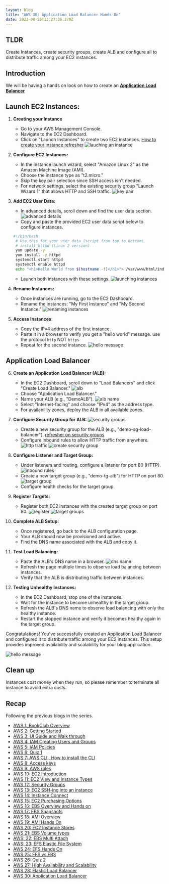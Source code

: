 ```yaml
---
layout: blog
title: "AWS 30: Application Load Balancer Hands On"
date: 2023-08-25T13:27:36.370Z 
---
```


## TLDR
Create Instances, create security groups, create ALB and configure all to distribute traffic among your EC2 instances. 

## Introduction
We will be having a hands on look on how to create an [**Application Load Balancer**](https://magicishaqblog.netlify.app/ApplicationLoadBalancer/2023-08-18-aws-29-applicaton-load-balancer/)


## Launch EC2 Instances:
1. **Creating your Instance**   
    - Go to your AWS Management Console.
   - Navigate to the EC2 Dashboard.
   - Click on "Launch Instances" to create two EC2 instances. 
   [How to create your instance refresher](https://magicishaqblog.netlify.app/2023-02-24-aws-10-EC2/#instance)
![lauching an instance](/blog/src/images/30/alb1.png)

2. **Configure EC2 Instances:**
   - In the instance launch wizard, select "Amazon Linux 2" as the Amazon Machine Image (AMI).
   - Choose the instance type as "t2.micro."
   - Skip the key pair selection since SSH access isn't needed.
   - For network settings, select the existing security group "Launch Wizard 1" that allows HTTP and SSH traffic.
   ![key pair](/blog/src/images/30/alb2.png)

3. **Add EC2 User Data:**
   - In advanced details, scroll down and find the user data section.
   ![advanced details](/blog/src/images/30/alb3.png)
   - Copy and paste the provided EC2 user data script below to configure instances.
   ```bash
   #!/bin/bash
    # Use this for your user data (script from top to bottom)
    # install httpd (Linux 2 version)
    yum update -y
    yum install -y httpd
    systemctl start httpd
    systemctl enable httpd
    echo "<h1>Hello World from $(hostname -f)</h1>"> /var/www/html/index.html
   ```
   - Launch both instances with these settings.
   ![launching instances](/blog/src/images/30/5.png)

4. **Rename Instances:**
   - Once instances are running, go to the EC2 Dashboard.
   - Rename the instances: "My First Instance" and "My Second Instance."
   ![renaming instances](/blog/src/images/30/6.png)

5. **Access Instances:**
   - Copy the IPv4 address of the first instance.
   - Paste it in a browser to verify you get a "hello world" message. use the protocol `http` NOT `https`
   - Repeat for the second instance.
   ![hello message](/blog/src/images/30/7.png)

## Application Load Balancer

6. **Create an Application Load Balancer (ALB):**
   - In the EC2 Dashboard, scroll down to "Load Balancers" and click "Create Load Balancer."
   ![alb](/blog/src/images/30/8.png)
   - Choose "Application Load Balancer."
   - Name your ALB (e.g., "DemoALB").
   ![alb name](/blog/src/images/30/9.png)
   - Select "Internet-facing" and choose "IPv4" as the address type.
   - For availability zones, deploy the ALB in all available zones.

7. **Configure Security Group for ALB:**
   ![security groups](/blog/src/images/30/10.png)
   - Create a new security group for the ALB (e.g., "demo-sg-load-balancer"). [refresher on security groups](https://magicishaqblog.netlify.app/2023-03-10-aws-12-security-groups)
   - Configure inbound rules to allow HTTP traffic from anywhere.
   ![http traffic](/blog/src/images/30/11.png)
   ![create security group](/blog/src/images/30/13.png)

8. **Configure Listener and Target Group:**
   - Under listeners and routing, configure a listener for port 80 (HTTP).
   ![inbound rules](/blog/src/images/30/12.png)
   - Create a new target group (e.g., "demo-tg-alb") for HTTP on port 80.
    ![target group](/blog/src/images/30/15.png)
   - Configure health checks for the target group.

9. **Register Targets:**
   - Register both EC2 instances with the created target group on port 80.
   ![register](/blog/src/images/30/16.png)
    ![target groups](/blog/src/images/30/17.png)

10. **Complete ALB Setup:**
    - Once registered, go back to the ALB configuration page.
    - Your ALB should now be provisioned and active.
    - Find the DNS name associated with the ALB and copy it.
11. **Test Load Balancing:**
    - Paste the ALB's DNS name in a browser.
![dns name](/blog/src/images/30/alb20.png)
    - Refresh the page multiple times to observe load balancing between instances.
    - Verify that the ALB is distributing traffic between instances.

12. **Testing Unhealthy Instances:**
    - In the EC2 Dashboard, stop one of the instances.
    - Wait for the instance to become unhealthy in the target group.
    - Refresh the ALB's DNS name to observe load balancing with only the healthy instance.
    - Restart the stopped instance and verify it becomes healthy again in the target group.

Congratulations! You've successfully created an Application Load Balancer and configured it to distribute traffic among your EC2 instances. This setup provides improved availability and scalability for your blog application.


![hello message](/blog/src/images/30/7.png)

## Clean up
Instances cost money when they run, so please remember to terminate all instance to avoid extra costs. 


## Recap

Following the previous blogs in the series.


- [AWS 1: BookClub Overview](https://magicishaqblog.netlify.app/aws/)
- [AWS 2: Getting Started](https://magicishaqblog.netlify.app/2023-01-23-aws-2-getting-started/)
- [AWS 3: UI Guide and Walk through](https://magicishaqblog.netlify.app/2023-01-27-aws-3-UI-guide-and-walkthrough)
- [AWS 4: IAM Creating Users and Groups](https://magicishaqblog.netlify.app/2023-01-28-aws-4-IAM)
- [AWS 5: IAM Policies](https://magicishaqblog.netlify.app/2023-02-03-aws-5-IAM-polices)
- [AWS 6: Quiz 1 ](https://magicishaqblog.netlify.app/aws-quiz-one)
- [AWS 7: AWS CLI , How to install the CLI](https://magicishaqblog.netlify.app/2023-10-03-aws-7-cli)
- [AWS 8: Access keys](https://magicishaqblog.netlify.app/2023-10-03-aws-8-access-keys)
- [AWS 9: AWS roles](https://magicishaqblog.netlify.app/2023-02-17-aws-9-roles)
- [AWS 10: EC2 Introduction](https://magicishaqblog.netlify.app/2023-02-24-aws-10-EC2/)
- [AWS 11: EC2 View and Instance Types](https://magicishaqblog.netlify.app/2023-03-03-aws-11-EC2-View-and-instance-types)
- [AWS 12: Security Groups](https://magicishaqblog.netlify.app/2023-03-10-aws-12-security-groups)
- [AWS 13: EC2 SSH-ing into an instance](https://magicishaqblog.netlify.app/2023-03-17-aws-13-ssh)
- [AWS 14: Instance Connect](https://magicishaqblog.netlify.app/2023-03-24-aws-14-instance-connect)
- [AWS 15: EC2 Purchasing Options](https://magicishaqblog.netlify.app/2023-03-31-aws-15-EC2-purchasing-options)
- [AWS 16: EBS Overview and Hands on](https://magicishaqblog.netlify.app/2023-04-14-aws-16-EBS-Overview-and-Hands-On)
- [AWS 17: EBS Snapshots](https://magicishaqblog.netlify.app/2023-04-21-aws-17-ebs-snapshots)
- [AWS 18: AMI Overview](https://magicishaqblog.netlify.app/2023-04-28-aws-18-ami)
- [AWS 19: AMI Hands On](https://magicishaqblog.netlify.app/2023-06-02-aws-19-AMI-Hands-On)
- [AWS 20: EC2 Instance Stores](https://magicishaqblog.netlify.app/2023-06-09-aws-20-EC2-Instance-Store)
- [AWS 21: EBS Volume types](https://magicishaqblog.netlify.app/2023-06-16-aws-21-EBS-volume-types)
- [AWS: 22: EBS Multi Attach](https://magicishaqblog.netlify.app/2023-06-23-aws-22-EBS-Multi-Attach)
- [AWS: 23: EFS Elastic File System](https://magicishaqblog.netlify.app/2023-06-30-aws-23-EFS-Elastic-File-System)
- [AWS 24: EFS Hands On](https://magicishasblog.netlify.app/2023-07-07-aws-24-EFS-Hands-On)
- [AWS 25: EFS vs EBS](https://magicishasblog.netlify.app/2023-07-14-aws-25-EFS-vs-EBS)
- [AWS 26: Quiz 2](https://magicishaqblog.netlify.app/quiz-2/2023-07-21-aws-26-quiz-2/)
- [AWS 27: High Availability and Scalability ](https://magicishaqblog.netlify.app/section6/2023-07-28-high_availability_and_scalability/)
- [AWS 28: Elastic Load Balancer](https://magicishaqblog.netlify.app/ElasticLoadBalancing/2023-08-11-aws-28-elastic-load-balancing/)
- [AWS 30: Application Load Balancer](https://magicishaqblog.netlify.app/ApplicationLoadBalancer/2023-08-18-aws-29-applicaton-load-balancer/)



